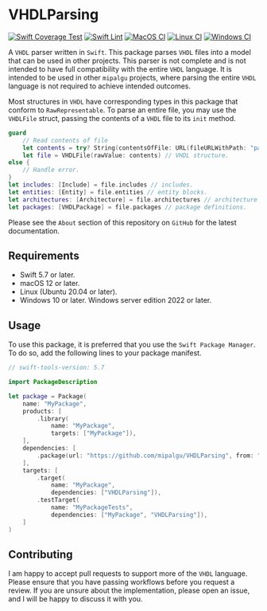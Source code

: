 # VHDLParsing

[![Swift Coverage Test](https://github.com/mipalgu/VHDLParsing/actions/workflows/cov.yml/badge.svg)](https://github.com/mipalgu/VHDLParsing/actions/workflows/cov.yml)
[![Swift Lint](https://github.com/mipalgu/VHDLParsing/actions/workflows/swiftlint.yml/badge.svg)](https://github.com/mipalgu/VHDLParsing/actions/workflows/swiftlint.yml)
[![MacOS CI](https://github.com/mipalgu/VHDLParsing/actions/workflows/ci-macOS.yml/badge.svg)](https://github.com/mipalgu/VHDLParsing/actions/workflows/ci-macOS.yml)
[![Linux CI](https://github.com/mipalgu/VHDLParsing/actions/workflows/ci-linux.yml/badge.svg)](https://github.com/mipalgu/VHDLParsing/actions/workflows/ci-linux.yml)
[![Windows CI](https://github.com/mipalgu/VHDLParsing/actions/workflows/ci-windows.yml/badge.svg)](https://github.com/mipalgu/VHDLParsing/actions/workflows/ci-windows.yml)

A `VHDL` parser written in `Swift`. This package parses `VHDL` files into a model that can be
used in other projects. This parser is not complete and is not intended to have full compatibility with the
entire `VHDL` language. It is intended to be used in other `mipalgu` projects, where parsing the entire `VHDL`
language is not required to achieve intended outcomes.

Most structures in `VHDL` have corresponding types in this package that conform to `RawRepresentable`. To
parse an entire file, you may use the `VHDLFile` struct, passing the contents of a `VHDL` file to its `init`
method.

```swift
guard
    // Read contents of file
    let contents = try? String(contentsOfFile: URL(fileURLWithPath: "path/to/file.vhd", isDirectory: false))
    let file = VHDLFile(rawValue: contents) // VHDL structure.
else {
    // Handle error.
}
let includes: [Include] = file.includes // includes.
let entities: [Entity] = file.entities // entity blocks.
let architectures: [Architecture] = file.architectures // architecture blocks.
let packages: [VHDLPackage] = file.packages // package definitions.
```

Please see the `About` section of this repository on `GitHub` for the latest documentation.

## Requirements

- Swift 5.7 or later.
- macOS 12 or later.
- Linux (Ubuntu 20.04 or later).
- Windows 10 or later. Windows server edition 2022 or later.

## Usage

To use this package, it is preferred that you use the `Swift Package Manager`. To do so, add the following
lines to your package manifest.

```swift
// swift-tools-version: 5.7

import PackageDescription

let package = Package(
    name: "MyPackage",
    products: [
        .library(
            name: "MyPackage",
            targets: ["MyPackage"]),
    ],
    dependencies: [
        .package(url: "https://github.com/mipalgu/VHDLParsing", from: "1.1.0")
    ],
    targets: [
        .target(
            name: "MyPackage",
            dependencies: ["VHDLParsing"]),
        .testTarget(
            name: "MyPackageTests",
            dependencies: ["MyPackage", "VHDLParsing"]),
    ]
)
```

## Contributing

I am happy to accept pull requests to support more of the `VHDL` language. Please ensure that you have passing
workflows before you request a review. If you are unsure about the implementation, please open an issue, and I
will be happy to discuss it with you.
